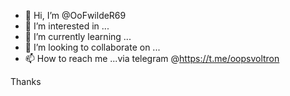 - 👋 Hi, I’m @OoFwildeR69
- 👀 I’m interested in ...
- 🌱 I’m currently learning ...
- 💞️ I’m looking to collaborate on ...
- 📫 How to reach me ...via telegram @https://t.me/oopsvoltron

Thanks 
<!---
OoFwildeR69/OoFwildeR69 is a ✨ special ✨ repository because its `README.md` (this file) appears on your GitHub profile.
You can click the Preview link to take a look at your changes.
--->
